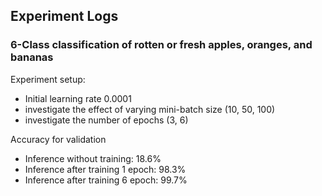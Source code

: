 ## Experiment Logs

### 6-Class classification of rotten or fresh apples, oranges, and bananas
Experiment setup:
- Initial learning rate 0.0001
- investigate the effect of varying mini-batch size (10, 50, 100)
- investigate the number of epochs (3, 6)


Accuracy for validation
- Inference without training: 18.6%
- Inference after training 1 epoch: 98.3%
- Inference after training 6 epoch: 99.7%